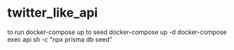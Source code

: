 # twitter_like_api
to run docker-compose up
to seed
docker-compose up -d 
docker-compose exec api sh -c "npx prisma db seed"